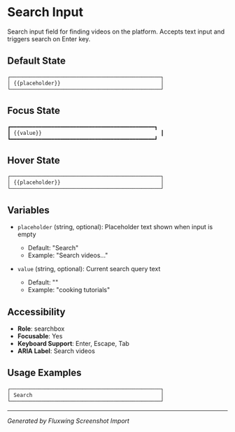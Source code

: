 # Search Input

Search input field for finding videos on the platform. Accepts text input and triggers search on Enter key.

## Default State

```
┌────────────────────────────────────────────────┐
│ {{placeholder}}                                │
└────────────────────────────────────────────────┘
```

## Focus State

```
┏━━━━━━━━━━━━━━━━━━━━━━━━━━━━━━━━━━━━━━━━━━━━━━┓
┃ {{value}}                                      ┃
┗━━━━━━━━━━━━━━━━━━━━━━━━━━━━━━━━━━━━━━━━━━━━━━┛
```

## Hover State

```
┌────────────────────────────────────────────────┐
│ {{placeholder}}                                │
└────────────────────────────────────────────────┘
```

## Variables

- `placeholder` (string, optional): Placeholder text shown when input is empty
  - Default: "Search"
  - Example: "Search videos..."

- `value` (string, optional): Current search query text
  - Default: ""
  - Example: "cooking tutorials"

## Accessibility

- **Role**: searchbox
- **Focusable**: Yes
- **Keyboard Support**: Enter, Escape, Tab
- **ARIA Label**: Search videos

## Usage Examples

```
┌────────────────────────────────────────────────┐
│ Search                                         │
└────────────────────────────────────────────────┘
```

---
*Generated by Fluxwing Screenshot Import*
